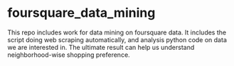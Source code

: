 # foursquare_data_mining

This repo includes work for data mining on foursquare data. It includes the script doing web scraping automatically, and analysis python code on data we are interested in. The ultimate result can help us understand neighborhood-wise shopping preference. 

